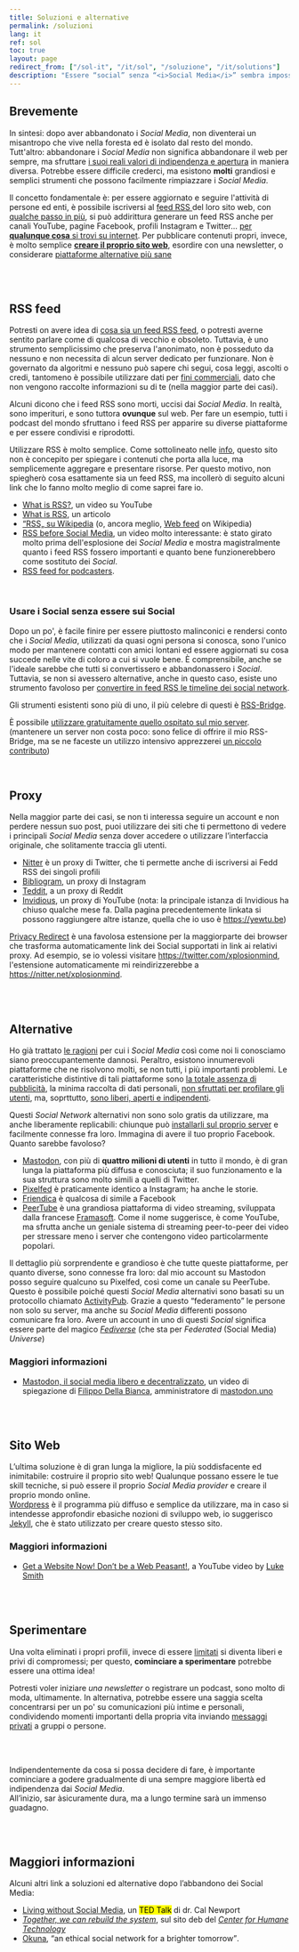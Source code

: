 ```yaml
---
title: Soluzioni e alternative
permalink: /soluzioni
lang: it
ref: sol
toc: true
layout: page
redirect_from: ["/sol-it", "/it/sol", "/soluzione", "/it/solutions"]
description: "Essere “social” senza “<i>Social Media</i>” sembra impossibile. Tuttavia, quella senza <i>Social Media</i> una nuova vita, straordinaria, piena di sorprese, scoperte, autenticità ed eccitazione, ma, soprattutto, <strong>libera</strong>. Esistono alcune favolose soluzioni talmente perfette che danno apparire i <i>Social Media</i> quasi inutili e stupidi."
---
```

## Brevemente

In sintesi: dopo aver abbandonato i *Social Media*, non diventerai un misantropo che vive nella foresta ed è isolato dal resto del mondo. Tutt'altro: abbandonare i *Social Media* non significa abbandonare il web per sempre, ma sfruttare <u>i suoi reali valori di indipendenza e apertura</u> in maniera diversa. Potrebbe essere difficile crederci, ma esistono **molti** grandiosi e semplici strumenti che possono facilmente rimpiazzare i *Social Media*.

Il concetto fondamentale è: per essere aggiornato e seguire l'attività di persone ed enti, è possibile iscriversi al [feed RSS ](#rss-feed) del loro sito web, con [qualche passo in più](#usare-i-social-senza-essere-sui-social), si può addirittura generare un feed RSS anche per canali YouTube, pagine Facebook, profili Instagram e Twitter… <u>per <strong>qualunque cosa</strong> si trovi su internet</u>. Per pubblicare contenuti propri, invece, è molto semplice [**creare il proprio sito web**](#sito-web), esordire con una newsletter, o considerare [piattaforme alternative più sane](#alternative)

<br>
<br>

## RSS feed

Potresti on avere idea di [cosa sia un feed RSS feed](https://it.wikipedia.org/wiki/RSS "“RSS” su Wikipedia"), o potresti averne sentito parlare come di qualcosa di vecchio e obsoleto. Tuttavia, è uno strumento semplicissimo che preserva l'anonimato, non è posseduto da nessuno e non necessita di alcun server dedicato per funzionare. Non è governato da algoritmi e nessuno può sapere chi segui, cosa leggi, ascolti o credi, tantomeno è possibile utilizzare dati per [fini commerciali](/perché#profilazione "Profilazione"), dato che non vengono raccolte informazioni su di te (nella maggior parte dei casi).

Alcuni dicono che i feed RSS sono morti, uccisi dai *Social Media*. In realtà, sono imperituri, e sono tuttora **ovunque** sul web. Per fare un esempio, tutti i podcast del mondo sfruttano i feed RSS per apparire su diverse piattaforme e per essere condivisi e riprodotti.

Utilizzare RSS è molto semplice. Come sottolineato nelle [info](/info "Informazioni"), questo sito non è concepito per spiegare i contenuti che porta alla luce, ma semplicemente aggregare e presentare risorse. Per questo motivo, non spiegherò cosa esattamente sia un feed RSS, ma incollerò di seguito alcuni link che lo fanno molto meglio di come saprei fare io.

- [What is RSS?](https://yewtu.be/6HNUqDL-pI8?quality=dash&dark_mode=true&player_style=youtube&subtitles=en%2Cit), un video su YouTube
- [What is RSS](https://www.digitaltrends.com/computing/what-is-an-rss-feed/), un articolo
- [“RSS„ su Wikipedia](https://it.wikipedia.org/wiki/RSS) (o, ancora meglio, [Web feed](https://it.wikipedia.org/wiki/Web_feed) on Wikipedia)
- [RSS before Social Media](https://yewtu.be/watch?v=0klgLsSxGsU&quality=dash&dark_mode=true&player_style=youtube&subtitles=en), un video molto interessante: è stato girato molto prima dell'esplosione dei *Social Media* e mostra magistralmente quanto i feed RSS fossero importanti e quanto bene funzionerebbero come sostituto dei *Social*.
- [RSS feed for podcasters](https://yewtu.be/TU5zc-u6dhY?t=159).

<br>

### Usare i Social senza essere sui Social

Dopo un po', è facile finire per essere piuttosto malinconici e rendersi conto che i *Social Media*, utilizzati da quasi ogni persona si conosca, sono l'unico modo per mantenere contatti con amici lontani ed essere aggiornati su cosa succede nelle vite di coloro a cui si vuole bene. È comprensibile, anche se l'ideale sarebbe che tutti si convertissero e abbandonassero i *Social*. Tuttavia, se non si avessero alternative, anche in questo caso, esiste uno strumento favoloso per <u>convertire in feed RSS le timeline dei social network</u>.

Gli strumenti esistenti sono più di uno, il più celebre di questi è [RSS-Bridge](https://github.com/RSS-Bridge/rss-bridge "RSS-Bridge si GitHub").

È possibile <u>utilizzare gratuitamente <a href="https://rss-bridge.tommi.space" rel="noopener noreferrer" target="_blank" title="RSS-Bridge di Tommi">quello ospitato sul mio server</a></u>.\
(mantenere un server non costa poco: sono felice di offrire il mio RSS-Bridge, ma se ne faceste un utilizzo intensivo apprezzerei [un piccolo contributo](https://it.liberapay.com/tommi/donate "Dona a Tommi su Liberapay"))

<br>

## Proxy

Nella maggior parte dei casi, se non ti interessa seguire un account e non perdere nessun suo post, puoi utilizzare dei siti che ti permettono di vedere i principali *Social Media* senza dover accedere o utilizzare l’interfaccia originale, che solitamente traccia gli utenti.

- [Nitter](https://nitter.net "Nitter") è un proxy di Twitter, che ti permette anche di iscriversi ai Fedd RSS dei singoli profili
- [Bibliogram](https://bibliogram "Bibliogram"), un proxy di Instagram
- [Teddit](https://teddit.net/ "Teddit"), a un proxy di Reddit
- [Invidious](https://invidio.us "Invidious"), un proxy di YouTube (nota: la principale istanza di Invidious ha chiuso qualche mese fa. Dalla pagina precedentemente linkata si possono raggiungere altre istanze, quella che io uso è <https://yewtu.be>)

[Privacy Redirect](https://github.com/SimonBrazell/privacy-redirect "Privacy Redirect") è una favolosa estensione per la maggiorparte dei browser che trasforma automaticamente link dei Social supportati in link ai relativi proxy. Ad esempio, se io volessi visitare <https://twitter.com/xplosionmind>, l'estensione automaticamente mi reindirizzerebbe a <https://nitter.net/xplosionmind>.

<br>
<br>

## Alternative

Ho già trattato [le ragioni](/perché "Perché") per cui i *Social Media* così come noi li conosciamo siano preoccupantemente dannosi. Peraltro, esistono innumerevoli piattaforme che ne risolvono molti, se non tutti, i più importanti problemi. Le caratteristiche distintive di tali piattaforme sono <u>la totale assenza di pubblicità</u>, la minima raccolta di dati personali, <u>non sfruttati per profilare gli utenti</u>, ma, soprttutto, <u>sono liberi, aperti e indipendenti</u>.

Questi *Social Network* alternativi non sono solo gratis da utilizzare, ma anche liberamente replicabili: chiunque può [installarli sul proprio server](#crea-il-tuo) e facilmente connesse fra loro. Immagina di avere il tuo proprio Facebook. Quanto sarebbe favoloso?

- [Mastodon](https://mastodon.it "Mastodon"), con più di **quattro milioni di utenti** in tutto il mondo, è di gran lunga la piattaforma più diffusa e conosciuta; il suo funzionamento e la sua struttura sono molto simili a quelli di Twitter.
- [Pixelfed](https://pixelfed.org "Pixelfed") è praticamente identico a Instagram; ha anche le storie.
- [Friendica](https://friendi.ca "Friendica") è qualcosa di simile a Facebook
- [PeerTube](https://joinpeertube.org "PeerTube official website") è una grandiosa piattaforma di video streaming, sviluppata dalla francese [Framasoft](https://framasoft.org/it/ "Framasoft"). Come il nome suggerisce, è come YouTube, ma sfrutta anche un geniale sistema di streaming peer-to-peer dei video per stressare meno i server che contengono video particolarmente popolari.

Il dettaglio più sorprendente e grandioso è che tutte queste piattaforme, per quanto diverse, sono connesse fra loro: dal mio account su Mastodon posso seguire qualcuno su Pixelfed, così come un canale su PeerTube. Questo è possibile poiché questi *Social Media* alternativi sono basati su un protocollo chiamato [ActivityPub](https://it.wikipedia.org/wiki/ActivityPub "ActivityPub su Wikipedia"). Grazie a questo “federamento” le persone non solo su server, ma anche su *Social Media* differenti possono comunicare fra loro. Avere un account in uno di questi *Social* significa essere parte del magico [*Fediverse*](https://it.wikipedia.org/wiki/Fediverse "Fediverse on Wikipedia") (che sta per *Federated* (Social Media) *Universe*)

### Maggiori informazioni

- [Mastodon, il social media libero e decentralizzato](https://video.linux.it/videos/watch/3f6460c5-c1a9-4362-b0c9-824e0d1f8f86 "Mastodon, il social media libero e decentralizzato"), un video di spiegazione di [Filippo Della Bianca](https://mastodon.uno/@filippodb "@filippodb su mastodon.uno"), amministratore di [mastodon.uno](https://mastodon.uno "mastodon.uno")

<br>
<br>

## Sito Web

L’ultima soluzione è di gran lunga la migliore, la più soddisfacente ed inimitabile: costruire il proprio sito web! Qualunque possano essere le tue skill tecniche, si può essere il proprio *Social Media* *provider* e creare il proprio mondo online.\
[Wordpress](https://wordpress.com "Wordpress") è il programma più diffuso e semplice da utilizzare, ma in caso si intendesse approfondir ebasiche nozioni di sviluppo web, io suggerisco  [Jekyll](https://jekyllrb.com "Jekyll"), che è stato utilizzato per creare questo stesso sito.

### Maggiori informazioni

- [Get a Website Now! Don’t be a Web Peasant!](https://youtu.be/bdKZVIGRAKQ "Get a Website Now! Don't be a Web Peasant!"), a YouTube video by [Luke Smith](https://lukesmith.xyz "Luke's personal website")

<br>
<br>

## Sperimentare

Una volta eliminati i propri profili, invece di essere [limitati](/perché#chiusura "Perché > Choisura") si diventa liberi e privi di compromessi; per questo, **cominciare a sperimentare** potrebbe essere una ottima idea!

Potresti voler iniziare *una newsletter* o registrare un podcast, sono molto di moda, ultimamente. In alternativa, potrebbe essere una saggia scelta concentrarsi per un po' su comunicazioni più intime e personali, condividendo momenti importanti della propria vita inviando [messaggi privati](https://signal.org "Signal") a gruppi o persone.

<br>
<br>

Indipendentemente da cosa si possa decidere di fare, è importante cominciare a godere gradualmente di una sempre maggiore libertà ed indipendenza dai *Social Media*.\
All’inizio, sar àsicuramente dura, ma a lungo termine sarà un immenso guadagno.

<br>
<br>

## Maggiori informazioni

Alcuni altri link a soluzioni ed alternative dopo l’abbandono dei Social Media:

- [Living without Social Media](https://youtu.be/3E7hkPZ-HTk "Quit social media | Dr. Cal Newport | TEDxTysons"), un <mark class="red">TED Talk</mark> di dr. Cal Newport
- [<cite>Together, we can rebuild the system</cite>](https://www.humanetech.com/rebuild "Together, we can align technology with humanity’s best interests"), sul sito deb del [<cite>Center for Humane Technology</cite>](https://www.humanetech.com/ "Center for Humane Technology")
- [Okuna](https://about.okuna.io "Okuna"), <q>an ethical social network for a brighter tomorrow</q>.